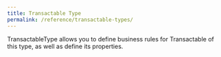 ```yaml
---
title: Transactable Type
permalink: /reference/transactable-types/
---
```

TransactableType allows you to define business rules for Transactable of this type, as well as define its properties.
